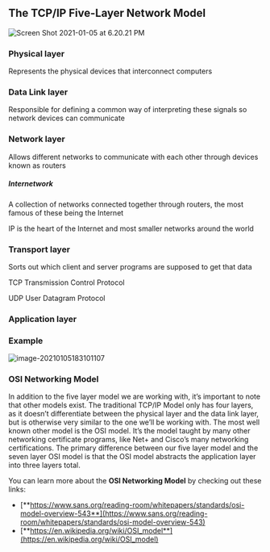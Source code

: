 ## The  TCP/IP Five-Layer Network Model

![Screen Shot 2021-01-05 at 6.20.21 PM](https://loyioblog.oss-cn-beijing.aliyuncs.com/LoyioBlog/20210105ls6UxH.png)



### Physical layer

Represents the physical devices that interconnect computers



### Data Link layer

Responsible for defining a common way of interpreting these signals so network devices can communicate



### Network layer

Allows different networks to communicate with each other through devices known as routers

##### Internetwork

A collection of networks connected together through routers, the most famous of these being the Internet



IP is the heart of the Internet and most smaller networks around the world



### Transport layer

Sorts out which client and server programs are supposed to get that data



TCP Transmission Control Protocol

UDP User Datagram Protocol



### Application layer





### Example

![image-20210105183101107](https://loyioblog.oss-cn-beijing.aliyuncs.com/LoyioBlog/20210105d6m0vA.png)





### OSI Networking Model

In addition to the five layer model we are working with, it’s important to note that other models exist. The traditional TCP/IP Model only has four layers, as it doesn’t differentiate between the physical layer and the data link layer, but is otherwise very similar to the one we’ll be working with. The most well known other model is the OSI model. It’s the model taught by many other networking certificate programs, like Net+ and Cisco’s many networking certifications. The primary difference between our five layer model and the seven layer OSI model is that the OSI model abstracts the application layer into three layers total.

 You can learn more about the **OSI Networking Model** by checking out these links:

- [**https://www.sans.org/reading-room/whitepapers/standards/osi-model-overview-543**](https://www.sans.org/reading-room/whitepapers/standards/osi-model-overview-543)
- [**https://en.wikipedia.org/wiki/OSI_model**](https://en.wikipedia.org/wiki/OSI_model)